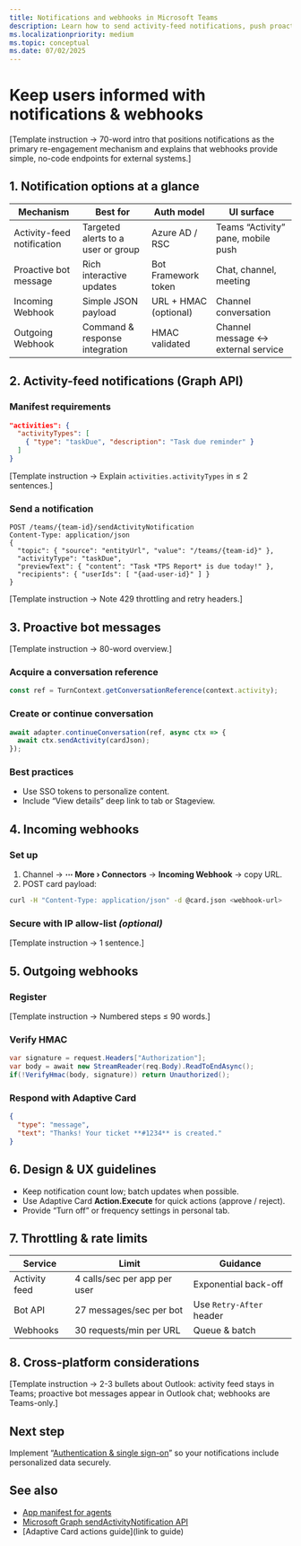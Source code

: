 ```yaml
---
title: Notifications and webhooks in Microsoft Teams  
description: Learn how to send activity-feed notifications, push proactive bot messages, and integrate incoming or outgoing webhooks to keep users informed in Microsoft Teams and across Microsoft 365.  
ms.localizationpriority: medium  
ms.topic: conceptual
ms.date: 07/02/2025  
---
```

# Keep users informed with notifications & webhooks  

[Template instruction → 70-word intro that positions notifications as the primary re-engagement mechanism and explains that webhooks provide simple, no-code endpoints for external systems.]

## 1. Notification options at a glance  

| Mechanism | Best for | Auth model | UI surface |  
|-----------|----------|------------|------------|  
| Activity-feed notification | Targeted alerts to a user or group | Azure AD / RSC | Teams “Activity” pane, mobile push |  
| Proactive bot message | Rich interactive updates | Bot Framework token | Chat, channel, meeting |  
| Incoming Webhook | Simple JSON payload | URL + HMAC (optional) | Channel conversation |  
| Outgoing Webhook | Command & response integration | HMAC validated | Channel message ↔ external service |  

## 2. Activity-feed notifications (Graph API)  

### Manifest requirements  

```json
"activities": {
  "activityTypes": [
    { "type": "taskDue", "description": "Task due reminder" }
  ]
}
```  

[Template instruction → Explain `activities.activityTypes` in ≤ 2 sentences.]

### Send a notification  

```http
POST /teams/{team-id}/sendActivityNotification
Content-Type: application/json
{
  "topic": { "source": "entityUrl", "value": "/teams/{team-id}" },
  "activityType": "taskDue",
  "previewText": { "content": "Task *TPS Report* is due today!" },
  "recipients": { "userIds": [ "{aad-user-id}" ] }
}
```  

[Template instruction → Note 429 throttling and retry headers.]

## 3. Proactive bot messages  

[Template instruction → 80-word overview.]

### Acquire a conversation reference  

```ts
const ref = TurnContext.getConversationReference(context.activity);
```

### Create or continue conversation  

```ts
await adapter.continueConversation(ref, async ctx => {
  await ctx.sendActivity(cardJson);
});
```

### Best practices  

- Use SSO tokens to personalize content.  
- Include “View details” deep link to tab or Stageview.  

## 4. Incoming webhooks  

### Set up  

1. Channel → **⋯ More › Connectors** → **Incoming Webhook** → copy URL.  
2. POST card payload:  

```bash
curl -H "Content-Type: application/json" -d @card.json <webhook-url>
```  

### Secure with IP allow-list *(optional)*  

[Template instruction → 1 sentence.]

## 5. Outgoing webhooks  

### Register  

[Template instruction → Numbered steps ≤ 90 words.]

### Verify HMAC  

```csharp
var signature = request.Headers["Authorization"];
var body = await new StreamReader(req.Body).ReadToEndAsync();
if(!VerifyHmac(body, signature)) return Unauthorized();
```

### Respond with Adaptive Card  

```json
{
  "type": "message",
  "text": "Thanks! Your ticket **#1234** is created."
}
```

## 6. Design & UX guidelines  

- Keep notification count low; batch updates when possible.  
- Use Adaptive Card **Action.Execute** for quick actions (approve / reject).  
- Provide “Turn off” or frequency settings in personal tab.

## 7. Throttling & rate limits  

| Service | Limit | Guidance |  
|---------|-------|----------|  
| Activity feed | 4 calls/sec per app per user | Exponential back-off |  
| Bot API | 27 messages/sec per bot | Use `Retry-After` header |  
| Webhooks | 30 requests/min per URL | Queue & batch |

## 8. Cross-platform considerations  

[Template instruction → 2-3 bullets about Outlook: activity feed stays in Teams; proactive bot messages appear in Outlook chat; webhooks are Teams-only.]

## Next step  

Implement “[Authentication & single sign-on](../integrate/authentication-and-sso.md)” so your notifications include personalized data securely.

## See also  

- [App manifest for agents](../build/app-manifest-for-agents.md)  
- [Microsoft Graph sendActivityNotification API](https://learn.microsoft.com/graph/api/resources/sendactivitynotification)  
- [Adaptive Card actions guide](link to guide)
